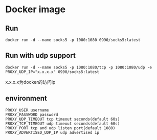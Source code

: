 # Docker image

## Run
```
docker run -d --name socks5 -p 1080:1080 0990/socks5:latest
```

## Run with udp support
```
docker run -d --name socks5 -p 1080:1080/tcp -p 1080:1080/udp -e PROXY_UDP_IP="x.x.x.x" 0990/socks5:latest
```
x.x.x.x为docker的访问ip

## environment
```
PROXY_USER username
PROXY_PASSWORD password
PROXY_UDP_TIMEOUT tcp timeout seconds(default 60s)
PROXY_TCP_TIMEOUT udp timeout seconds(default 60s)
PROXY_PORT tcp and udp listen port(default 1080)
PROXY_ADVERTISED_UDP_IP udp advertised ip
```



